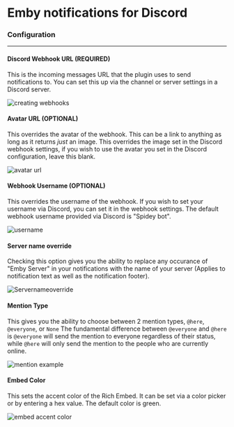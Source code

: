 # Emby notifications for Discord

### Configuration

---

#### Discord Webhook URL (REQUIRED)
This is the incoming messages URL that the plugin uses to send notifications to. You can set this up via the channel or server settings in a Discord server. 

![creating webhooks](https://i.memester.xyz/u/avt.gif)

#### Avatar URL (OPTIONAL)
This overrides the avatar of the webhook. This can be a link to anything as long as it returns *just* an image. This overrides the image set in the Discord webhook settings, if you wish to use the avatar you set in the Discord configuration, leave this blank.

![avatar url](https://i.memester.xyz/u/3f4.png)

#### Webhook Username (OPTIONAL)
This overrides the username of the webhook. If you wish to set your username via Discord, you can set it in the webhook settings. The default webhook username provided via Discord is "Spidey bot".

![username](https://i.memester.xyz/u/d84.png)

#### Server name override
Checking this option gives you the ability to replace any occurance of "Emby Server" in your notifications with the name of your server (Applies to notification text as well as the notification footer).

![Servernameoverride](https://i.memester.xyz/u/7n1.png)

#### Mention Type
This gives you the ability to choose between 2 mention types, `@here`, `@everyone`, or `None`
The fundamental difference between `@everyone` and `@here` is `@everyone` will send the mention to everyone regardless of their status, while `@here` will only send the mention to the people who are currently online.


![mention example](https://niger.gq/u/fl8.png)

#### Embed Color
This sets the accent color of the Rich Embed. It can be set via a color picker or by entering a hex value. The default color is green.

![embed accent color](https://niger.gq/u/akd.png)